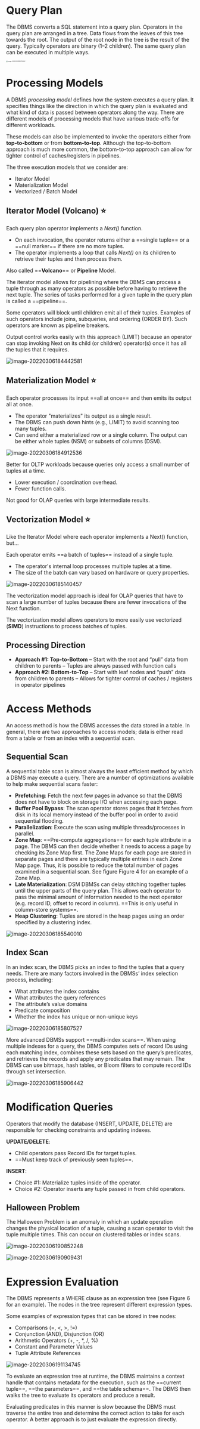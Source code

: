 # Query Plan

The DBMS converts a SQL statement into a query plan. Operators in the query plan are arranged in a tree. Data flows from the leaves of this tree towards the root. The output of the root node in the tree is the result of the query. Typically operators are binary (1–2 children). The same query plan can be executed in multiple ways.

<img src="https://littleneko.oss-cn-beijing.aliyuncs.com/img/image-20220306183700550.png" alt="image-20220306183700550" style="zoom: 25%;" />

# Processing Models

A DBMS *processing model* defines how the system executes a query plan. It specifies things like the direction in which the query plan is evaluated and what kind of data is passed between operators along the way. There are different models of processing models that have various trade-offs for different workloads.

These models can also be implemented to invoke the operators either from **top-to-bottom** or from **bottom-to-top**. Although the top-to-bottom approach is much more common, the bottom-to-top approach can allow for tighter control of caches/registers in pipelines.

The three execution models that we consider are:

* Iterator Model
* Materialization Model
* Vectorized / Batch Model

## Iterator Model (Volcano) ⭐️

Each query plan operator implements a *Next()* function.

* On each invocation, the operator returns either a ==single tuple== or a ==null marker== if there are no more tuples.
* The operator implements a loop that calls *Next()* on its children to retrieve their tuples and then process them.

Also called ==**Volcano**== or **Pipeline** Model.

The iterator model allows for pipelining where the DBMS can process a tuple through as many operators as possible before having to retrieve the next tuple. The series of tasks performed for a given tuple in the query plan is called a ==pipeline==.

Some operators will block until children emit all of their tuples. Examples of such operators include joins, subqueries, and ordering (ORDER BY). Such operators are known as pipeline breakers.

Output control works easily with this approach (LIMIT) because an operator can stop invoking Next on its child (or children) operator(s) once it has all the tuples that it requires.

![image-20220306184442581](https://littleneko.oss-cn-beijing.aliyuncs.com/img/image-20220306184442581.png)

## Materialization Model ⭐️

Each operator processes its input ==all at once== and then emits its output all at once.

* The operator "materializes" its output as a single result.
* The DBMS can push down hints (e.g., LIMIT) to avoid scanning too many tuples.
* Can send either a materialized row or a single column. The output can be either whole tuples (NSM) or subsets of columns (DSM).

![image-20220306184912536](https://littleneko.oss-cn-beijing.aliyuncs.com/img/image-20220306184912536.png)

Better for OLTP workloads because queries only access a small number of tuples at a time.

* Lower execution / coordination overhead.
* Fewer function calls.

Not good for OLAP queries with large intermediate results.

## Vectorization Model ⭐️

Like the Iterator Model where each operator implements a Next() function, but...

Each operator emits ==a batch of tuples== instead of a single tuple.

* The operator's internal loop processes multiple tuples at a time.
* The size of the batch can vary based on hardware or query properties.

![image-20220306185140457](https://littleneko.oss-cn-beijing.aliyuncs.com/img/image-20220306185140457.png)

The vectorization model approach is ideal for OLAP queries that have to scan a large number of tuples because there are fewer invocations of the Next function.

The vectorization model allows operators to more easily use vectorized (**SIMD**) instructions to process batches of tuples.

## Processing Direction

* **Approach #1: Top-to-Bottom**
  – Start with the root and “pull” data from children to parents
  – Tuples are always passed with function calls
* **Approach #2: Bottom-to-Top**
  – Start with leaf nodes and “push” data from children to parents
  – Allows for tighter control of caches / registers in operator pipelines

# Access Methods

An access method is how the DBMS accesses the data stored in a table. In general, there are two approaches to access models; data is either read from a table or from an index with a sequential scan.

## Sequential Scan

A sequential table scan is almost always the least efficient method by which a DBMS may execute a query. There are a number of optimizations available to help make sequential scans faster:

* **Prefetching**: Fetch the next few pages in advance so that the DBMS does not have to block on storage I/O when accessing each page.
* **Buffer Pool Bypass**: The scan operator stores pages that it fetches from disk in its local memory instead of the buffer pool in order to avoid sequential flooding.
* **Parallelization**: Execute the scan using multiple threads/processes in parallel.
* **Zone Map**: ==Pre-compute aggregations== for each tuple attribute in a page. The DBMS can then decide whether it needs to access a page by checking its Zone Map first. The Zone Maps for each page are stored in separate pages and there are typically multiple entries in each Zone Map page. Thus, it is
  possible to reduce the total number of pages examined in a sequential scan. See figure Figure 4 for an example of a Zone Map.
* **Late Materialization**: DSM DBMSs can delay stitching together tuples until the upper parts of the query plan. This allows each operator to pass the minimal amount of information needed to the next operator (e.g. record ID, offset to record in column). ==This is only useful in column-store systems==.
* **Heap Clustering**: Tuples are stored in the heap pages using an order specified by a clustering index.

![image-20220306185540010](https://littleneko.oss-cn-beijing.aliyuncs.com/img/image-20220306185540010.png)

## Index Scan

In an index scan, the DBMS picks an index to find the tuples that a query needs. There are many factors involved in the DBMSs’ index selection process, including:

* What attributes the index contains
* What attributes the query references
* The attribute’s value domains
* Predicate composition
* Whether the index has unique or non-unique keys

![image-20220306185807527](https://littleneko.oss-cn-beijing.aliyuncs.com/img/image-20220306185807527.png)

More advanced DBMSs support ==multi-index scans==. When using multiple indexes for a query, the DBMS computes sets of record IDs using each matching index, combines these sets based on the query’s predicates, and retrieves the records and apply any predicates that may remain. The DBMS can use bitmaps, hash tables, or Bloom filters to compute record IDs through set intersection.

![image-20220306185906442](https://littleneko.oss-cn-beijing.aliyuncs.com/img/image-20220306185906442.png)

# Modification Queries

Operators that modify the database (INSERT, UPDATE, DELETE) are responsible for checking constraints and updating indexes.

**UPDATE/DELETE**:

* Child operators pass Record IDs for target tuples.
* ==Must keep track of previously seen tuples==.

**INSERT**:

* Choice #1: Materialize tuples inside of the operator.
* Choice #2: Operator inserts any tuple passed in from child operators.

## Halloween Problem

The Halloween Problem is an anomaly in which an update operation changes the physical location of a tuple, causing a scan operator to visit the tuple multiple times. This can occur on clustered tables or index scans.

![image-20220306190852248](https://littleneko.oss-cn-beijing.aliyuncs.com/img/image-20220306190852248.png)

![image-20220306190909431](https://littleneko.oss-cn-beijing.aliyuncs.com/img/image-20220306190909431.png)

# Expression Evaluation

The DBMS represents a WHERE clause as an expression tree (see Figure 6 for an example). The nodes in the tree represent different expression types.

Some examples of expression types that can be stored in tree nodes:

* Comparisons (=, <, >, !=)
* Conjunction (AND), Disjunction (OR)
* Arithmetic Operators (+, -, *, /, %)
* Constant and Parameter Values
* Tuple Attribute References

![image-20220306191134745](https://littleneko.oss-cn-beijing.aliyuncs.com/img/image-20220306191134745.png)

To evaluate an expression tree at runtime, the DBMS maintains a context handle that contains metadata for the execution, such as the ==current tuple==, ==the parameters==, and ==the table schema==. The DBMS then walks the tree to evaluate its operators and produce a result.

Evaluating predicates in this manner is slow because the DBMS must traverse the entire tree and determine the correct action to take for each operator. A better approach is to just evaluate the expression directly.